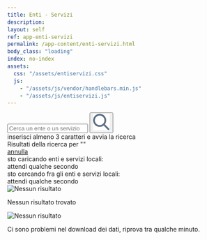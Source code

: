 ```yaml
---
title: Enti - Servizi
description:
layout: self
ref: app-enti-servizi
permalink: /app-content/enti-servizi.html
body_class: "loading"
index: no-index
assets:
  css: "/assets/entiservizi.css"
  js:
    - "/assets/js/vendor/handlebars.min.js"
    - "/assets/js/entiservizi.js"
---
```


<form id="entiservizi__search" action="#">
  <div class="entiservizi__search__inner">
    <input pattern="^[A-Za-zÀ-ú\s]+$" type="search" id="entiservizi__searchstring" placeholder="Cerca un ente o un servizio" maxlength="30" minlength="3" required>
    <button type="submit" id="entiservizi__submit"><img  src="/assets/img/icon-search.svg" alt="Cerca" ></button>
  </div>
  <div class="entiservizi__search__tip">inserisci almeno 3 caratteri e avvia la ricerca</div>
  <div class="entiservizi__search__done"><div>Risultati della ricerca per "<span id="entiservizi__searched"></span>"</div><a href="#" title="Annulla" id="entiservizi__searchreset">annulla</a></div>
</form>
<div id="loading">
<div class="progress-spinner progress-spinner-active"></div>
<span>sto caricando enti e servizi locali:
  <br>attendi qualche secondo</span>
</div>

<script id="entiservizi-template" type="text/x-handlebars-template">
    <h2 class="entiservizi__title">{% raw %}{{o}}{% endraw %}<div class="entiservizi__logo">
      {% raw %}
      <img class=""
           {{#if nolazy}}
           style="display: inline;"
           src="{{setImgSrc fc}}"
           {{/if}}
           {{#unless nolazy}}
           src="/assets/img/blank-32.png"
           data-src="{{fc}}.png"
           {{/unless}}
           onerror="this.style.display='none'"
           alt="{{o}}">
      {% endraw %}
      </div>
    </h2>
    <div class="entiservizi__services">
      <ul class="entiservizi__serv__list">
        {% raw %}
        {{#each s}}
          {{#each this}}
          <li >
            <div class="entiservizi__serv__title" onClick="sendMessagesToRN('{{@key}}')">{{this}}
            <img alt="Espandi" class="entiservizi__icon" width="11" height="16"
                srcset="
                {{site.imagesurl}}/assets/img/icon-right-2x.png 2x,
                {{site.imagesurl}}/assets/img/icon-right.png 1x
                "
                src="{{site.imagesurl}}/assets/img/icon-right.png"
                >
            </div>
          </li>
          {{/each}}
        {{/each}}
        {% endraw %}
      </ul>
    </div>
</script>
<div class="entiservizi__searching">
  <div>
    <div class="progress-spinner progress-spinner-active centerbymargin"></div>
    <div>sto cercando fra gli enti e servizi locali:
    <br>attendi qualche secondo
    </div>
  </div>
</div>
<div class="entiservizi__noresults">
  <div>
  <img alt="Nessun risultato" class=""
                srcset="
                {{site.imagesurl}}/assets/img/question-2x.png 2x,
                {{site.imagesurl}}/assets/img/question.png 1x
                "
                src="{{site.imagesurl}}/assets/img/question.png"
                >
  <p>Nessun risultato trovato</p>
  </div>
</div>
<div class="entiservizi__list">
</div>
<div class="entiservizi__problem">
    <div>
            <img alt="Nessun risultato" class=""
                srcset="
                {{site.imagesurl}}/assets/img/question-2x.png 2x,
                {{site.imagesurl}}/assets/img/question.png 1x
                "
                src="{{site.imagesurl}}/assets/img/question.png"
                >
    <p>Ci sono problemi nel download dei dati, riprova tra qualche minuto.</p>
    </div>
</div>
